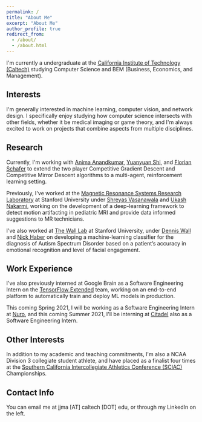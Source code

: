 ```yaml
---
permalink: /
title: "About Me"
excerpt: "About Me"
author_profile: true
redirect_from:
  - /about/
  - /about.html
---
```


I'm currently a undergraduate at the [California Institute of Technology (Caltech)](https://www.caltech.edu/)
studying Computer Science and BEM (Business, Economics, and Management).

Interests
------
I'm generally interested in machine learning, computer vision, and network
design. I specifically enjoy studying how computer science intersects with
other fields, whether it be medical imaging or game theory, and I'm always
excited to work on projects that combine aspects from multiple disciplines.

Research
------
Currently, I'm working with [Anima Anandkumar](http://tensorlab.cms.caltech.edu/users/anima/),
[Yuanyuan Shi](http://shiyuanyuan.site/), and [Florian Schafer](https://f-t-s.github.io/) to
extend the two player Competitive Gradient Descent and Competitive Mirror Descent
algorithms to a multi-agent, reinforcement learning setting.

Previously, I've worked at the [Magnetic Resonance Systems Research Laboratory](https://mrsrl.sites.stanford.edu/)
at Stanford University under [Shreyas Vasanawala](https://profiles.stanford.edu/shreyas-vasanawala) and
[Ukash Nakarmi](https://www.linkedin.com/in/ukashnakarmi), working on the
development of a deep-learning framework to detect motion artifacting in
pediatric MRI and provide data informed suggestions to MR technicians.

I've also worked at [The Wall Lab](https://wall-lab.stanford.edu/) at Stanford University,
under [Dennis Wall](https://profiles.stanford.edu/dennis-wall) and
[Nick Haber](https://ed.stanford.edu/faculty/nhaber) on developing a
machine-learning classifier for the diagnosis of Autism Spectrum Disorder
based on a patient’s accuracy in emotional recognition and level of facial engagement.


Work Experience
------
I've also previously interned at Google Brain as a Software Engineering Intern on the
[TensorFlow Extended](https://www.tensorflow.org/tfx) team, working on an
end-to-end platform to automatically train and deploy ML models in production.

This coming Spring 2021, I will be working as a Software Engineering Intern at
[Nuro](https://nuro.ai/about), and this coming Summer 2021, I'll be interning at
[Citadel](https://www.citadel.com/about-citadel/) also as a Software Engineering
Intern.

Other Interests
------
In addition to my academic and teaching commitments, I'm also a NCAA Division 3 collegiate
student athlete, and have placed as a finalist four times at the
[Southern California Intercollegiate Athletics Conference (SCIAC)](https://www.thesciac.org/landing/index) Championships.

Contact Info
------
You can email me at jjma [AT] caltech [DOT] edu, or through my LinkedIn on the left.
